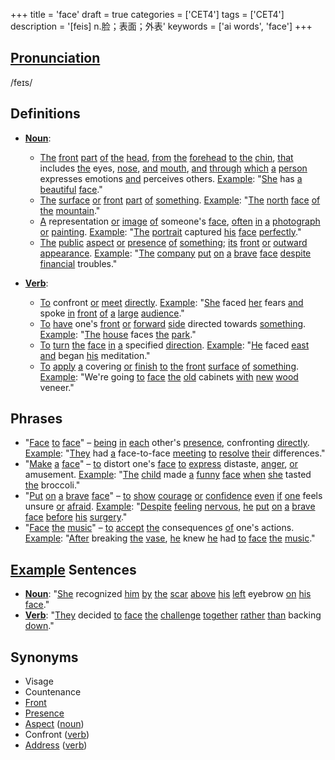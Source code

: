 +++
title = 'face'
draft = true
categories = ['CET4']
tags = ['CET4']
description = '[feis] n.脸；表面；外表'
keywords = ['ai words', 'face']
+++

## [Pronunciation](/post/pronunciation/)
/feɪs/

## Definitions
- **[Noun](/post/noun/)**: 
  - [The](/post/the/) [front](/post/front/) [part](/post/part/) [of](/post/of/) [the](/post/the/) [head](/post/head/), [from](/post/from/) [the](/post/the/) [forehead](/post/forehead/) [to](/post/to/) [the](/post/the/) [chin](/post/chin/), [that](/post/that/) includes [the](/post/the/) eyes, [nose](/post/nose/), [and](/post/and/) [mouth](/post/mouth/), [and](/post/and/) [through](/post/through/) [which](/post/which/) [a](/post/a/) [person](/post/person/) expresses emotions [and](/post/and/) perceives others. [Example](/post/example/): "[She](/post/she/) has [a](/post/a/) [beautiful](/post/beautiful/) [face](/post/face/)."
  - [The](/post/the/) [surface](/post/surface/) [or](/post/or/) [front](/post/front/) [part](/post/part/) [of](/post/of/) [something](/post/something/). [Example](/post/example/): "[The](/post/the/) [north](/post/north/) [face](/post/face/) [of](/post/of/) [the](/post/the/) [mountain](/post/mountain/)."
  - [A](/post/a/) representation [or](/post/or/) [image](/post/image/) [of](/post/of/) someone's [face](/post/face/), [often](/post/often/) [in](/post/in/) [a](/post/a/) [photograph](/post/photograph/) [or](/post/or/) [painting](/post/painting/). [Example](/post/example/): "[The](/post/the/) [portrait](/post/portrait/) captured [his](/post/his/) [face](/post/face/) [perfectly](/post/perfectly/)."
  - [The](/post/the/) [public](/post/public/) [aspect](/post/aspect/) [or](/post/or/) [presence](/post/presence/) [of](/post/of/) [something](/post/something/); [its](/post/its/) [front](/post/front/) [or](/post/or/) [outward](/post/outward/) [appearance](/post/appearance/). [Example](/post/example/): "[The](/post/the/) [company](/post/company/) [put](/post/put/) [on](/post/on/) [a](/post/a/) [brave](/post/brave/) [face](/post/face/) [despite](/post/despite/) [financial](/post/financial/) troubles."
  
- **[Verb](/post/verb/)**:
  - [To](/post/to/) confront [or](/post/or/) [meet](/post/meet/) [directly](/post/directly/). [Example](/post/example/): "[She](/post/she/) faced [her](/post/her/) fears [and](/post/and/) spoke [in](/post/in/) [front](/post/front/) [of](/post/of/) [a](/post/a/) [large](/post/large/) [audience](/post/audience/)."
  - [To](/post/to/) [have](/post/have/) one's [front](/post/front/) [or](/post/or/) [forward](/post/forward/) [side](/post/side/) directed towards [something](/post/something/). [Example](/post/example/): "[The](/post/the/) [house](/post/house/) faces [the](/post/the/) [park](/post/park/)."
  - [To](/post/to/) [turn](/post/turn/) [the](/post/the/) [face](/post/face/) [in](/post/in/) [a](/post/a/) specified [direction](/post/direction/). [Example](/post/example/): "[He](/post/he/) faced [east](/post/east/) [and](/post/and/) began [his](/post/his/) meditation."
  - [To](/post/to/) [apply](/post/apply/) [a](/post/a/) covering [or](/post/or/) [finish](/post/finish/) [to](/post/to/) [the](/post/the/) [front](/post/front/) [surface](/post/surface/) [of](/post/of/) [something](/post/something/). [Example](/post/example/): "We're going [to](/post/to/) [face](/post/face/) [the](/post/the/) [old](/post/old/) cabinets [with](/post/with/) [new](/post/new/) [wood](/post/wood/) veneer."

## Phrases
- "[Face](/post/face/) [to](/post/to/) [face](/post/face/)" – [being](/post/being/) [in](/post/in/) [each](/post/each/) other's [presence](/post/presence/), confronting [directly](/post/directly/). [Example](/post/example/): "[They](/post/they/) had [a](/post/a/) face-to-face [meeting](/post/meeting/) [to](/post/to/) [resolve](/post/resolve/) [their](/post/their/) differences."
- "[Make](/post/make/) [a](/post/a/) [face](/post/face/)" – [to](/post/to/) distort one's [face](/post/face/) [to](/post/to/) [express](/post/express/) distaste, [anger](/post/anger/), [or](/post/or/) amusement. [Example](/post/example/): "[The](/post/the/) [child](/post/child/) made [a](/post/a/) [funny](/post/funny/) [face](/post/face/) [when](/post/when/) [she](/post/she/) tasted [the](/post/the/) broccoli."
- "[Put](/post/put/) [on](/post/on/) [a](/post/a/) [brave](/post/brave/) [face](/post/face/)" – [to](/post/to/) [show](/post/show/) [courage](/post/courage/) [or](/post/or/) [confidence](/post/confidence/) [even](/post/even/) [if](/post/if/) [one](/post/one/) feels unsure [or](/post/or/) [afraid](/post/afraid/). [Example](/post/example/): "[Despite](/post/despite/) [feeling](/post/feeling/) [nervous](/post/nervous/), [he](/post/he/) [put](/post/put/) [on](/post/on/) [a](/post/a/) [brave](/post/brave/) [face](/post/face/) [before](/post/before/) [his](/post/his/) [surgery](/post/surgery/)."
- "[Face](/post/face/) [the](/post/the/) [music](/post/music/)" – [to](/post/to/) [accept](/post/accept/) [the](/post/the/) consequences [of](/post/of/) one's actions. [Example](/post/example/): "[After](/post/after/) breaking [the](/post/the/) [vase](/post/vase/), [he](/post/he/) knew [he](/post/he/) had [to](/post/to/) [face](/post/face/) [the](/post/the/) [music](/post/music/)."

## [Example](/post/example/) Sentences
- **[Noun](/post/noun/)**: "[She](/post/she/) recognized [him](/post/him/) [by](/post/by/) [the](/post/the/) [scar](/post/scar/) [above](/post/above/) [his](/post/his/) [left](/post/left/) eyebrow [on](/post/on/) [his](/post/his/) [face](/post/face/)."
- **[Verb](/post/verb/)**: "[They](/post/they/) decided [to](/post/to/) [face](/post/face/) [the](/post/the/) [challenge](/post/challenge/) [together](/post/together/) [rather](/post/rather/) [than](/post/than/) backing [down](/post/down/)."

## Synonyms
- Visage
- Countenance
- [Front](/post/front/)
- [Presence](/post/presence/)
- [Aspect](/post/aspect/) ([noun](/post/noun/))
- Confront ([verb](/post/verb/))
- [Address](/post/address/) ([verb](/post/verb/))
